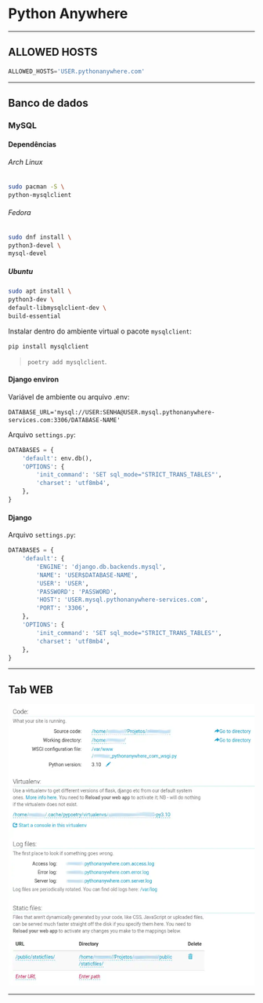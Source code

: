 # Python Anywhere

---

## ALLOWED HOSTS

```python
ALLOWED_HOSTS='USER.pythonanywhere.com'
```

---

## Banco de dados

### MySQL

#### Dependências

###### Arch Linux

```bash
sudo pacman -S \
python-mysqlclient
```

###### Fedora

```bash
sudo dnf install \
python3-devel \
mysql-devel
```

##### Ubuntu

```bash
sudo apt install \
python3-dev \
default-libmysqlclient-dev \
build-essential
```

Instalar dentro do ambiente virtual o pacote `mysqlclient`:

```bash
pip install mysqlclient
```

> `poetry add mysqlclient`.

#### Django environ

Variável de ambiente ou arquivo .env:

```env
DATABASE_URL='mysql://USER:SENHA@USER.mysql.pythonanywhere-services.com:3306/DATABASE-NAME'
```

Arquivo `settings.py`:

```python
DATABASES = {
    'default': env.db(),
    'OPTIONS': {
        'init_command': 'SET sql_mode="STRICT_TRANS_TABLES"',
        'charset': 'utf8mb4',
    },
}
```

#### Django

Arquivo `settings.py`:

```python
DATABASES = {
    'default': {
        'ENGINE': 'django.db.backends.mysql',
        'NAME': 'USER$DATABASE-NAME',
        'USER': 'USER',
        'PASSWORD': 'PASSWORD',
        'HOST': 'USER.mysql.pythonanywhere-services.com',
        'PORT': '3306',
    },
    'OPTIONS': {
        'init_command': 'SET sql_mode="STRICT_TRANS_TABLES"',
        'charset': 'utf8mb4',
    },
}
```

---

## Tab WEB

![Python Anywhere tab WEB](./images/pythonanywhere.webp "Python Anywhere tab WEB")

---
